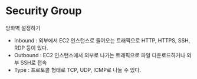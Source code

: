 # Security Group

방화벽 설정하기

* Inbound : 외부에서 EC2 인스턴스로 들어오는 트래픽으로 HTTP, HTTPS, SSH, RDP 등이 있다.
* Outbound : EC2 인스턴스에서 외부로 나가는 트래픽으로 파일 다운로드하거나 외부 SSH로 접속
* Type : 프로토콜 형태로 TCP, UDP, ICMP로 나눌 수 있다.  



